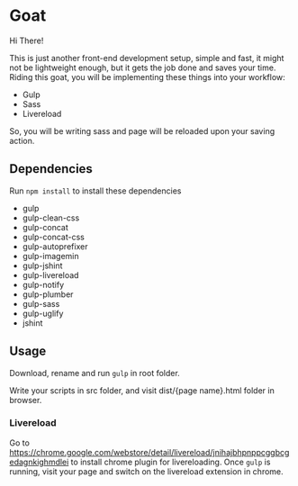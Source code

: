 # Goat

Hi There!

This is just another front-end development setup, simple and fast, it might not be lightweight enough, but it gets the job done and saves your time. Riding this goat, you will be implementing these things into your workflow:

- Gulp
- Sass
- Livereload

So, you will be writing sass and page will be reloaded upon your saving action.

## Dependencies

Run `npm install` to install these dependencies

- gulp
- gulp-clean-css
- gulp-concat
- gulp-concat-css
- gulp-autoprefixer
- gulp-imagemin
- gulp-jshint
- gulp-livereload
- gulp-notify
- gulp-plumber
- gulp-sass
- gulp-uglify
- jshint


## Usage

Download, rename and run `gulp` in root folder.

Write your scripts in src folder, and visit dist/{page name}.html folder in browser.

### Livereload

Go to https://chrome.google.com/webstore/detail/livereload/jnihajbhpnppcggbcgedagnkighmdlei to install chrome plugin for livereloading. Once `gulp` is running, visit your page and switch on the livereload extension in chrome.
